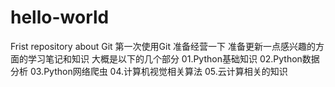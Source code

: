 # hello-world
Frist repository about Git
第一次使用Git 准备经营一下 准备更新一点感兴趣的方面的学习笔记和知识 
大概是以下的几个部分
01.Python基础知识
02.Python数据分析
03.Python网络爬虫
04.计算机视觉相关算法
05.云计算相关的知识
